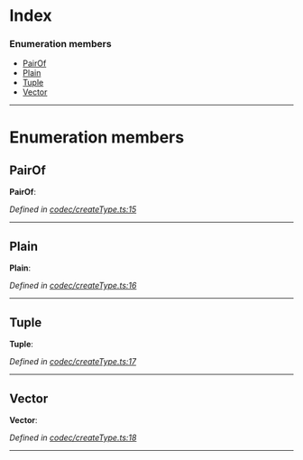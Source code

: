 

# Index

### Enumeration members

* [PairOf](_codec_createtype_.typedefinfo.md#pairof)
* [Plain](_codec_createtype_.typedefinfo.md#plain)
* [Tuple](_codec_createtype_.typedefinfo.md#tuple)
* [Vector](_codec_createtype_.typedefinfo.md#vector)

---

# Enumeration members

<a id="pairof"></a>

##  PairOf

**PairOf**: 

*Defined in [codec/createType.ts:15](https://github.com/polkadot-js/api/blob/c42b71a/packages/types/src/codec/createType.ts#L15)*

___
<a id="plain"></a>

##  Plain

**Plain**: 

*Defined in [codec/createType.ts:16](https://github.com/polkadot-js/api/blob/c42b71a/packages/types/src/codec/createType.ts#L16)*

___
<a id="tuple"></a>

##  Tuple

**Tuple**: 

*Defined in [codec/createType.ts:17](https://github.com/polkadot-js/api/blob/c42b71a/packages/types/src/codec/createType.ts#L17)*

___
<a id="vector"></a>

##  Vector

**Vector**: 

*Defined in [codec/createType.ts:18](https://github.com/polkadot-js/api/blob/c42b71a/packages/types/src/codec/createType.ts#L18)*

___

